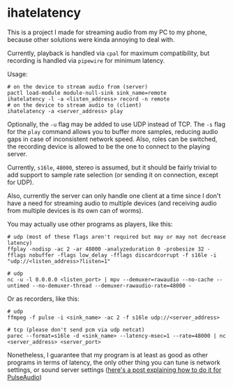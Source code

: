 # ihatelatency

This is a project I made for streaming audio from my PC to my phone,
because other solutions were kinda annoying to deal with.

Currently, playback is handled via `cpal` for maximum compatibility, but
recording is handled via `pipewire` for minimum latency.

Usage:

```shell
# on the device to stream audio from (server)
pactl load-module module-null-sink sink_name=remote
ihatelatency -l -a <listen_address> record -n remote
# on the device to stream audio to (client)
ihatelatency -a <server_address> play
```

Optionally, the `-u` flag may be added to use UDP instead of TCP. The
`-s` flag for the `play` command allows you to buffer more samples,
reducing audio gaps in case of inconsistent network speed. Also, roles
can be switched, the recording device is allowed to be the one to
connect to the playing server.

Currently, `s16le`, `48000`, stereo is assumed, but it should be fairly
trivial to add support to sample rate selection (or sending it on
connection, except for UDP).

Also, currently the server can only handle one client at a time since I
don't have a need for streaming audio to multiple devices (and receiving
audio from multiple devices is its own can of worms).

You may actually use other programs as players, like this:

```shell
# udp (most of these flags aren't required but may or may not decrease latency)
ffplay -nodisp -ac 2 -ar 48000 -analyzeduration 0 -probesize 32 -fflags nobuffer -flags low_delay -fflags discardcorrupt -f s16le -i "udp://<listen_address>?listen=1"

# udp
nc -u -l 0.0.0.0 <listen_port> | mpv --demuxer=rawaudio --no-cache --untimed --no-demuxer-thread --demuxer-rawaudio-rate=48000 -
```

Or as recorders, like this:

```shell
# udp
ffmpeg -f pulse -i <sink_name> -ac 2 -f s16le udp://<server_address>

# tcp (please don't send pcm via udp netcat)
parec --format=s16le -d <sink_name> --latency-msec=1 --rate=48000 | nc <server_address> <server_port>
```

Nonetheless, I guarantee that my program is at least as good as other
programs in terms of latency, the only other thing you can tune is
network settings, or sound server settings ([here's a post explaining how
to do it for PulseAudio](https://juho.tykkala.fi/Pulseaudio-and-latency))
